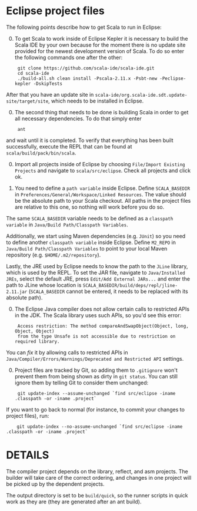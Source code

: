 Eclipse project files
=====================

The following points describe how to get Scala to run in Eclipse:

0. To get Scala to work inside of Eclipse Kepler it is necessary to build the Scala IDE by your own
because for the moment there is no update site provided for the newest development version
of Scala. To do so enter the following commands one after the other:

        git clone https://github.com/scala-ide/scala-ide.git
        cd scala-ide
        ./build-all.sh clean install -Pscala-2.11.x -Psbt-new -Peclipse-kepler -DskipTests

  After that you have an update site in `scala-ide/org.scala-ide.sdt.update-site/target/site`, which needs to be
installed in Eclipse.

0. The second thing that needs to be done is building Scala in order to get all necessary
dependencies. To do that simply enter

        ant

  and wait until it is completed. To verify that everything has been built successfully, execute the REPL that can be found
at `scala/build/pack/bin/scala`.

0. Import all projects inside of Eclipse by choosing `File/Import Existing Projects`
and navigate to `scala/src/eclipse`. Check all projects and click ok.

0. You need to define a `path variable` inside Eclipse. Define `SCALA_BASEDIR` in 
`Preferences/General/Workspace/Linked Resources`. The value should be the absolute 
path to your Scala checkout. All paths in the project files are relative to this one,
so nothing will work before you do so.

  The same `SCALA_BASEDIR` variable needs to be defined as a `classpath variable` in
`Java/Build Path/Classpath Variables`.

  Additionally, we start using Maven dependencies (e.g. `JUnit`) so you need to define another
`classpath variable` inside Eclipse. Define `M2_REPO` in `Java/Build Path/Classpath Variables`
to point to your local Maven repository (e.g. `$HOME/.m2/repository`).

  Lastly, the JRE used by Eclipse needs to know the path to the `JLine` library, which is used by the REPL.
To set the JAR file, navigate to `Java/Installed JREs`, select the default JRE, press `Edit/Add External JARs...`
and enter the path to JLine whose location is `SCALA_BASEDIR/build/deps/repl/jline-2.11.jar` (`SCALA_BASEDIR` cannot be entered,
it needs to be replaced with its absolute path).

0. The Eclipse Java compiler does not allow certain calls to restricted APIs in the
JDK. The Scala library uses such APIs, so you'd see this error:

        Access restriction: The method compareAndSwapObject(Object, long, Object, Object)
        from the type Unsafe is not accessible due to restriction on required library.

  You can *fix* it by allowing calls to restricted APIs in `Java/Compiler/Errors/Warnings/Deprecated and Restricted API` 
settings.

0. Project files are tracked by Git, so adding them to `.gitignore` won't prevent them
from being shown as dirty in `git status`. You can still ignore them by telling Git to
consider them unchanged:

        git update-index --assume-unchanged `find src/eclipse -iname .classpath -or -iname .project`

  If you want to go back to normal (for instance, to commit your changes to project files), run:

        git update-index --no-assume-unchanged `find src/eclipse -iname .classpath -or -iname .project`

DETAILS
=======

The compiler project depends on the library, reflect, and asm projects. The
builder will take care of the correct ordering, and changes in one project will
be picked up by the dependent projects.

The output directory is set to be `build/quick`, so the runner scripts in quick
work as they are (they are generated after an ant build).
